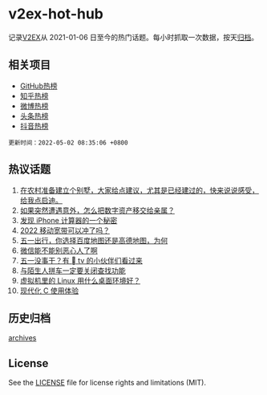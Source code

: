 # v2ex-hot-hub

 记录[V2EX](https://www.v2ex.com/)从 2021-01-06 日至今的热门话题。每小时抓取一次数据，按天[归档](archives)。
 
 ## 相关项目

- [GitHub热榜](https://github.com/snaildev/github-hot-hub)
- [知乎热榜](https://github.com/snaildev/zhihu-hot-hub)
- [微博热榜](https://github.com/snaildev/weibo-hot-hub)
- [头条热榜](https://github.com/snaildev/toutiao-hot-hub)
- [抖音热榜](https://github.com/snaildev/douyin-hot-hub)


 `更新时间：2022-05-02 08:35:06 +0800`

## 热议话题

1. [在农村准备建立个别墅，大家给点建议，尤其是已经建过的，快来说说感受，给我点启迪。](https://www.v2ex.com/t/850379)
1. [如果突然遭遇意外，怎么把数字资产移交给亲属？](https://www.v2ex.com/t/850319)
1. [发现 iPhone 计算器的一个秘密](https://www.v2ex.com/t/850381)
1. [2022 移动宽带可以冲了吗？](https://www.v2ex.com/t/850385)
1. [五一出行，你选择百度地图还是高德地图，为何](https://www.v2ex.com/t/850339)
1. [微信能不能别恶心人了啊](https://www.v2ex.com/t/850349)
1. [五一没事干？有  tv 的小伙伴们看过来](https://www.v2ex.com/t/850326)
1. [与陌生人拼车一定要关闭查找功能](https://www.v2ex.com/t/850363)
1. [虚拟机里的 Linux 用什么桌面环境好？](https://www.v2ex.com/t/850376)
1. [现代化 C 使用体验](https://www.v2ex.com/t/850384)

## 历史归档

[archives](archives)

## License

See the [LICENSE](LICENSE) file for license rights and limitations (MIT).
